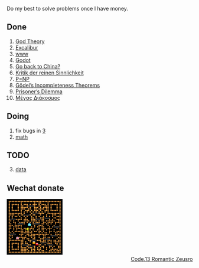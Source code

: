 Do my best to solve problems once I have money.

## Done

1. [God Theory](https://github.com/zeusro/God-Theory)
1. [Excalibur](problems/2020-10-26-Excalibur.md)
1. [www](problems/2020-www.md)
1. [Godot](problems/2021-03-21-Godot.md)
1. [Go back to China?](problems/2025-05-02-Go-back-to-China?.md)
1. [Kritik der reinen Sinnlichkeit](problems/2025-05-21-Sinnlichkeit.md)
1. [P=NP](https://www.bullshitprogram.com/p-np/)
1. [Gödel’s Incompleteness Theorems](https://github.com/zeusro/math/blob/main/game/readme.md#3)
1. [Prisoner’s Dilemma](https://github.com/zeusro/math/blob/main/game/readme.md#4)
1. [Μέγας Διάκοσμος](problems/Democritus.md)

## Doing

1. fix bugs in [3](https://github.com/zeusro/math/blob/main/n/3.md)
1. [math](https://github.com/zeusro/math)

## TODO

3. [data](https://github.com/zeusro/data)

## Wechat donate

<img src="pay.png" width="30%" height="30%"/>

<div align="right">
  <a href="https://github.com/zeusro/C13">Code.13 Romantic Zeusro</a>
</div>
